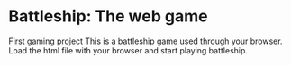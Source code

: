 # Battleship: The web game
First  gaming project
This is a battleship game used through your browser.
Load the html file with your browser and start playing battleship.
